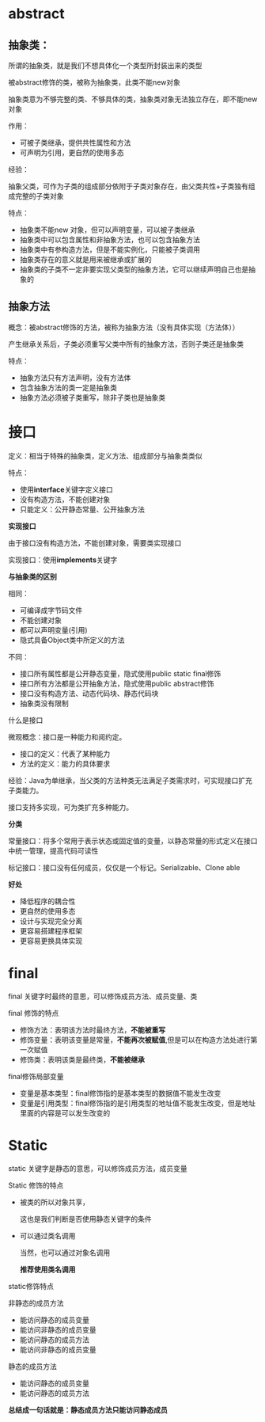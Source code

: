 # abstract

## 抽象类：

所谓的抽象类，就是我们不想具体化一个类型所封装出来的类型

被abstract修饰的类，被称为抽象类，此类不能new对象

抽象类意为不够完整的类、不够具体的类，抽象类对象无法独立存在，即不能new对象

作用：

- 可被子类继承，提供共性属性和方法
- 可声明为引用，更自然的使用多态

经验：

​	抽象父类，可作为子类的组成部分依附于子类对象存在，由父类共性+子类独有组成完整的子类对象

特点：

- 抽象类不能new 对象，但可以声明变量，可以被子类继承
- 抽象类中可以包含属性和非抽象方法，也可以包含抽象方法
- 抽象类中有参构造方法，但是不能实例化，只能被子类调用
- 抽象类存在的意义就是用来被继承或扩展的
- 抽象类的子类不一定非要实现父类型的抽象方法，它可以继续声明自己也是抽象的

## 抽象方法

概念：被abstract修饰的方法，被称为抽象方法（没有具体实现（方法体））

产生继承关系后，子类必须重写父类中所有的抽象方法，否则子类还是抽象类

特点：

- 抽象方法只有方法声明，没有方法体
- 包含抽象方法的类一定是抽象类
- 抽象方法必须被子类重写，除非子类也是抽象类

# 接口

定义：相当于特殊的抽象类，定义方法、组成部分与抽象类类似

特点：

- 使用**interface**关键字定义接口
- 没有构造方法，不能创建对象
- 只能定义：公开静态常量、公开抽象方法

**实现接口**

由于接口没有构造方法，不能创建对象，需要类实现接口

实现接口：使用**implements**关键字

**与抽象类的区别**

相同：

- 可编译成字节码文件
- 不能创建对象
- 都可以声明变量(引用)
- 隐式具备Object类中所定义的方法

不同：

- 接口所有属性都是公开静态变量，隐式使用public static final修饰
- 接口所有方法都是公开抽象方法，隐式使用public abstract修饰
- 接口没有构造方法、动态代码块、静态代码块
- 抽象类没有限制

什么是接口

微观概念：接口是一种能力和阅约定。

- 接口的定义：代表了某种能力
- 方法的定义：能力的具体要求

经验：Java为单继承，当父类的方法种类无法满足子类需求时，可实现接口扩充子类能力。

接口支持多实现，可为类扩充多种能力。

**分类**

常量接口：将多个常用于表示状态或固定值的变量，以静态常量的形式定义在接口中统一管理，提高代码可读性

标记接口：接口没有任何成员，仅仅是一个标记。Serializable、Clone able

**好处**

- 降低程序的耦合性
- 更自然的使用多态
- 设计与实现完全分离
- 更容易搭建程序框架
- 更容易更换具体实现

# final

final 关键字时最终的意思，可以修饰成员方法、成员变量、类

final 修饰的特点

- 修饰方法：表明该方法时最终方法，**不能被重写**
- 修饰变量：表明该变量是常量，**不能再次被赋值**,但是可以在构造方法处进行第一次赋值
- 修饰类：表明该类是最终类，**不能被继承**

final修饰局部变量

- 变量是基本类型：final修饰指的是基本类型的数据值不能发生改变
- 变量是引用类型：final修饰指的是引用类型的地址值不能发生改变，但是地址里面的内容是可以发生改变的

# Static

static 关键字是静态的意思，可以修饰成员方法，成员变量

Static 修饰的特点

- 被类的所以对象共享，

  这也是我们判断是否使用静态关键字的条件

- 可以通过类名调用

  当然，也可以通过对象名调用

  **推荐使用类名调用**

static修饰特点

非静态的成员方法

- 能访问静态的成员变量
- 能访问非静态的成员变量
- 能访问静态的成员方法
- 能访问非静态的成员变量

静态的成员方法

- 能访问静态的成员变量
- 能访问静态的成员方法

**总结成一句话就是：静态成员方法只能访问静态成员**

